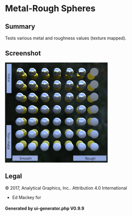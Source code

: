 # Metal-Rough Spheres

## Summary

Tests various metal and roughness values (texture mapped).

## Screenshot

![screenshot](screenshot/screenshot.png)

## Legal

&copy; 2017, Analytical Graphics, Inc.. Attribution 4.0 International
 - Ed Mackey for 

#### Generated by ui-generator.php V0.9.9